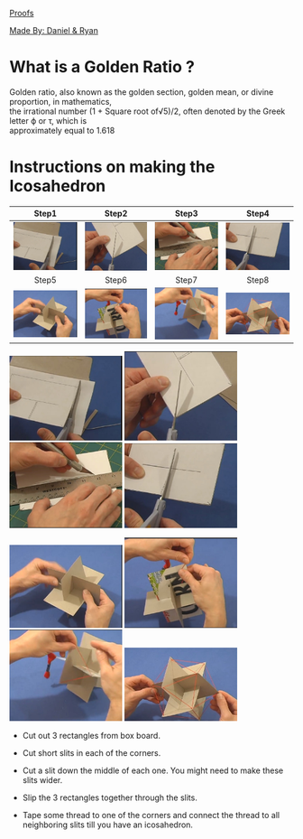 [Proofs](https://www.goldennumber.net/geometry/)

<u>Made By: Daniel & Ryan</u>

# What is a Golden Ratio ? <br>
Golden ratio, also known as the golden section, golden mean, or divine proportion, in mathematics, <br>
the irrational number (1 + Square root of√5)/2, often denoted by the Greek letter ϕ or τ, which is <br>
approximately equal to 1.618

# Instructions on making the Icosahedron
Step1                      |  Step2                      | Step3                      | Step4
:-------------------------:|:-------------------------:  |:-------------------------: |:-------------------------: 
![img1](./images/img1.jpeg)|  ![img2](./images/img2.jpeg)|![img3](./images/img3.jpeg) |![img4](./images/img4.jpeg)
Step5                      |  Step6                      | Step7                      | Step8
![img5](./images/img5.jpeg)|  ![img6](./images/img6.jpeg)|![img7](./images/img7.jpeg) |![img8](./images/img8.jpeg)

<p float="left">
  <img src="./images/img1.jpeg" width="200" />
  <img src="./images/img2.jpeg" width="200" />
  <img src="./images/img3.jpeg" width="200" />
  <img src="./images/img4.jpeg" width="200" />
</p>

<p float="left">
  <img src="./images/img5.jpeg" width="200" />
  <img src="./images/img6.jpeg" width="200" />
  <img src="./images/img7.jpeg" width="200" />
  <img src="./images/img8.jpeg" width="200" />
</p>


* Cut out 3 rectangles from box board.

* Cut short slits in each of the corners.

* Cut a slit down the middle of each one. You might need to make these slits wider.

* Slip the 3 rectangles together through the slits.

* Tape some thread to one of the corners and connect the thread to all neighboring slits till you have an icosahedron.



